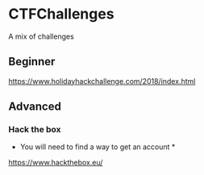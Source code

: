 # CTFChallenges
A mix of challenges

## Beginner

https://www.holidayhackchallenge.com/2018/index.html

## Advanced 

### Hack the box

* You will need to find a way to get an account *

https://www.hackthebox.eu/

